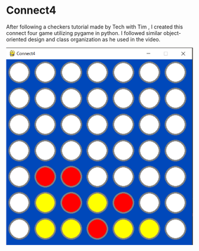 # Connect4

After following a checkers tutorial made by Tech with Tim , I created this connect four game utilizing pygame in python. I followed similar object-oriented design and class organization as he used in the video. 

![alt text](https://github.com/jakeT-wagner/Connect4/blob/master/gamimg.png?raw=true)


